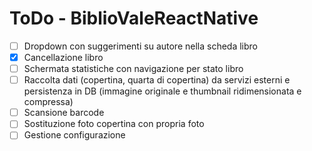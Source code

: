 # ToDo - BiblioValeReactNative
- [ ] Dropdown con suggerimenti su autore nella scheda libro
- [x] Cancellazione libro
- [ ] Schermata statistiche con navigazione per stato libro
- [ ] Raccolta dati (copertina, quarta di copertina) da servizi esterni e persistenza in DB (immagine originale e thumbnail ridimensionata e compressa)
- [ ] Scansione barcode
- [ ] Sostituzione foto copertina con propria foto
- [ ] Gestione configurazione
